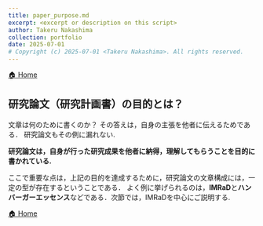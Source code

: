 ```yaml
---
title: paper_purpose.md
excerpt: <excerpt or description on this script>
author: Takeru Nakashima
collection: portfolio
date: 2025-07-01
# Copyright (c) 2025-07-01 <Takeru Nakashima>. All rights reserved.
---
```


[🏠 Home](../research_technique.md)

## 研究論文（研究計画書）の目的とは？

文章は何のために書くのか？ その答えは，自身の主張を他者に伝えるためである．
研究論文もその例に漏れない.

 **研究論文は，自身が行った研究成果を他者に納得，理解してもらうことを目的に書かれている.**

ここで重要な点は，上記の目的を達成するために，研究論文の文章構成には，一定の型が存在するということである．
よく例に挙げられるのは，**IMRaD**と**ハンバーガーエッセンス**などである．次節では，IMRaDを中心にご説明する.

[🏠 Home](../research_technique.md)
